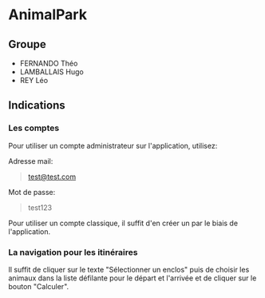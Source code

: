 # AnimalPark
## Groupe 
- FERNANDO Théo
- LAMBALLAIS Hugo
- REY Léo
  
## Indications

### Les comptes
Pour utiliser un compte administrateur sur l'application, utilisez: 

Adresse mail:
> test@test.com

Mot de passe:
> test123

Pour utiliser un compte classique, il suffit d'en créer un par le biais de l'application.

### La navigation pour les itinéraires

Il suffit de cliquer sur le texte "Sélectionner un enclos" puis de choisir les animaux dans la liste défilante pour le départ et l'arrivée et de cliquer sur le bouton "Calculer".
